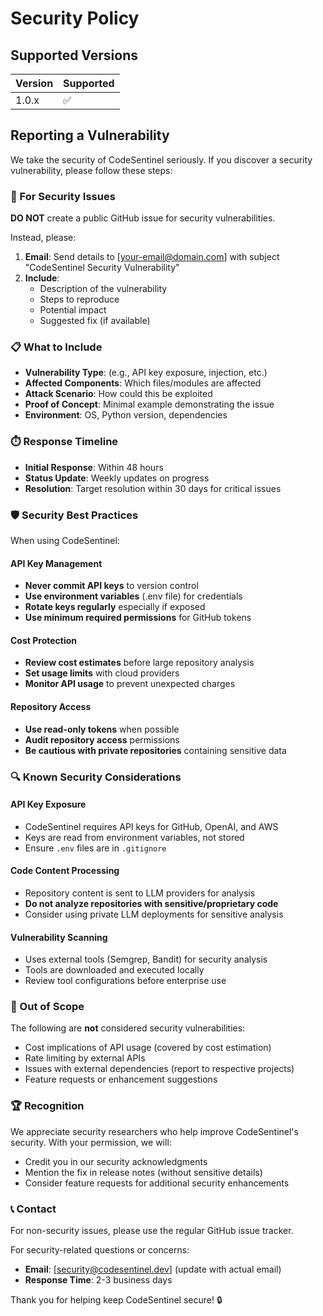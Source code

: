 # Security Policy

## Supported Versions

| Version | Supported          |
| ------- | ------------------ |
| 1.0.x   | :white_check_mark: |

## Reporting a Vulnerability

We take the security of CodeSentinel seriously. If you discover a security vulnerability, please follow these steps:

### 🚨 For Security Issues
**DO NOT** create a public GitHub issue for security vulnerabilities.

Instead, please:
1. **Email**: Send details to [your-email@domain.com] with subject "CodeSentinel Security Vulnerability"
2. **Include**: 
   - Description of the vulnerability
   - Steps to reproduce
   - Potential impact
   - Suggested fix (if available)

### 📋 What to Include
- **Vulnerability Type**: (e.g., API key exposure, injection, etc.)
- **Affected Components**: Which files/modules are affected
- **Attack Scenario**: How could this be exploited
- **Proof of Concept**: Minimal example demonstrating the issue
- **Environment**: OS, Python version, dependencies

### ⏱️ Response Timeline
- **Initial Response**: Within 48 hours
- **Status Update**: Weekly updates on progress
- **Resolution**: Target resolution within 30 days for critical issues

### 🛡️ Security Best Practices

When using CodeSentinel:

#### API Key Management
- **Never commit API keys** to version control
- **Use environment variables** (.env file) for credentials
- **Rotate keys regularly** especially if exposed
- **Use minimum required permissions** for GitHub tokens

#### Cost Protection
- **Review cost estimates** before large repository analysis
- **Set usage limits** with cloud providers
- **Monitor API usage** to prevent unexpected charges

#### Repository Access
- **Use read-only tokens** when possible
- **Audit repository access** permissions
- **Be cautious with private repositories** containing sensitive data

### 🔍 Known Security Considerations

#### API Key Exposure
- CodeSentinel requires API keys for GitHub, OpenAI, and AWS
- Keys are read from environment variables, not stored
- Ensure `.env` files are in `.gitignore`

#### Code Content Processing
- Repository content is sent to LLM providers for analysis
- **Do not analyze repositories with sensitive/proprietary code**
- Consider using private LLM deployments for sensitive analysis

#### Vulnerability Scanning
- Uses external tools (Semgrep, Bandit) for security analysis
- Tools are downloaded and executed locally
- Review tool configurations before enterprise use

### 🚫 Out of Scope

The following are **not** considered security vulnerabilities:
- Cost implications of API usage (covered by cost estimation)
- Rate limiting by external APIs
- Issues with external dependencies (report to respective projects)
- Feature requests or enhancement suggestions

### 🏆 Recognition

We appreciate security researchers who help improve CodeSentinel's security. With your permission, we will:
- Credit you in our security acknowledgments
- Mention the fix in release notes (without sensitive details)
- Consider feature requests for additional security enhancements

### 📞 Contact

For non-security issues, please use the regular GitHub issue tracker.

For security-related questions or concerns:
- **Email**: [security@codesentinel.dev] (update with actual email)
- **Response Time**: 2-3 business days

Thank you for helping keep CodeSentinel secure! 🔒
